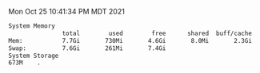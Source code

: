 Mon Oct 25 10:41:34 PM MDT 2021
```bash
System Memory
               total        used        free      shared  buff/cache   available
Mem:           7.7Gi       730Mi       4.6Gi       8.0Mi       2.3Gi       6.6Gi
Swap:          7.6Gi       261Mi       7.4Gi
System Storage
673M	.
```
```bash
